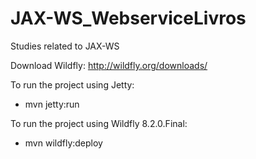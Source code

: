 # JAX-WS_WebserviceLivros
Studies related to JAX-WS

Download Wildfly: http://wildfly.org/downloads/

To run the project using Jetty:

- mvn jetty:run

To run the project using Wildfly 8.2.0.Final:

- mvn wildfly:deploy
